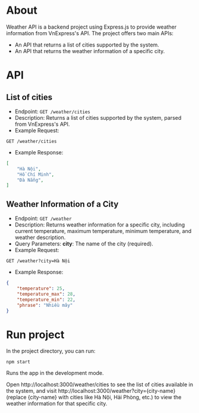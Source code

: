 # About
Weather API is a backend project using Express.js to provide weather information from VnExpress's API. The project offers two main APIs:
- An API that returns a list of cities supported by the system.
- An API that returns the weather information of a specific city.
# API

## List of cities

- Endpoint: `GET /weather/cities`
- Description: Returns a list of cities supported by the system, parsed from VnExpress's API.
- Example Request:

```
GET /weather/cities
```
- Example Response:
```json
[
    "Hà Nội",
    "Hồ Chí Minh",
    "Đà Nẵng",
]
```
## Weather Information of a City

- Endpoint: `GET /weather`
- Description: Returns weather information for a specific city, including current temperature, maximum temperature, minimum temperature, and weather description.
- Query Parameters:
**city**: The name of the city (required).
- Example Request:
```
GET /weather?city=Hà Nội
```
- Example Response:

```json
{
    "temperature": 25,
    "temperature_max": 28,
    "temperature_min": 22,
    "phrase": "Nhiều mây"
}
```
# Run project
In the project directory, you can run:

`npm start`

Runs the app in the development mode.

Open http://localhost:3000/weather/cities to see the list of cities available in the system, and visit http://localhost:3000/weather?city={city-name} (replace {city-name} with cities like Hà Nội, Hải Phòng, etc.) to view the weather information for that specific city.
